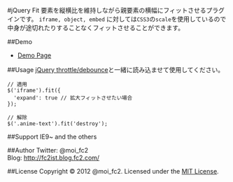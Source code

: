 #jQuery Fit
要素を縦横比を維持しながら親要素の横幅にフィットさせるプラグインです。
`iframe, object, embed` に対しては`CSS3`の`scale`を使用しているので中身が途切れたりすることなくフィットさせることができます。

##Demo
* [Demo Page](http://fc2ist.github.com/jquery.fit/demo/)

##Usage
[jQuery throttle/debounce](http://benalman.com/projects/jquery-throttle-debounce-plugin/)と一緒に読み込ませて使用してください。

    // 適用
    $('iframe').fit({
      'expand': true // 拡大フィットさせたい場合
    });
    
    // 解除
    $('.anime-text').fit('destroy');

##Support
IE9~ and the others

##Author
Twitter: @moi_fc2  
Blog: http://fc2ist.blog.fc2.com/

##License
Copyright &copy; 2012 @moi_fc2.
Licensed under the [MIT License](http://www.opensource.org/licenses/mit-license.php).